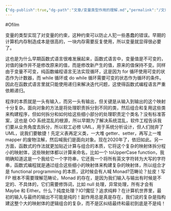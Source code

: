 ```yaml
---
{"dg-publish":true,"dg-path":"文章/变量类型作用的理解.md","permalink":"/文章/变量类型作用的理解/","dgEnableSearch":"true","created":"2022-07-09T23:05:44.000+08:00","updated":"2023-11-19T14:56:38.000+08:00"}
---
```


#Ofilm 

变量的类型实现了对变量的约束，这种约束可以防止人犯一些愚蠢的错误。早期的计算机内存制造成本是很高的，一块内存需要反复使用，所以变量就显得很必要了。

这也是为什么早期函数式语言很难发展起来，函数式语言中，变量值是不可变的，对值的操作并不是修改原来的值，而是修改新产生的值，原来的值保持不变。同样由于变量不可变，纯函数编程语言无法实现循环，这是因为 for 循环使用可变的状态作为计数器，而 while 循环或 do while 循环需要可变的状态作为循环的条件。因此在函数式语言里就只能使用递归来解决迭代问题，这使得函数式编程语言严重依赖递归。

程序的本质就是一头有输入，而另一头有输出，但关键是从输入到输出的这个映射十分复杂。面向对象的方法是将处理职责拆分到不同的类，然后组合和复用这些类来构建程序，但如何拆分和如何给这些细小部分的处理职责定个类名？没有标准答案，这也是 OO 系统混乱的根源，所以早期为了解决系统混乱，软件工程告诉我们要从业务角度去拆分，所以软工必修 UML，用于系统分析设计，但人们抛弃了 UML，说我们要敏捷！先定义表再定义类，一大堆 getter、setter，再写上一堆 mapper 的废物注解，然后喊我们是面向对象。现在2020年了，依旧如此。另一方面，函数式的作法就更加贴近计算与组合的本质，它将这个复杂的映射体拆分程小的映射体，这些映射体都以计算来命名，比如一个 toUpperCase function，我明确知道这是一个我给它一个字符串，它还我一个将所有英文字符转为大写的字符串，函数式编程就是通过组合这些细小的映射体来构建复杂的映射体，所以组合才是 functional programming 的本质，这时候会有人喊 Monad?范畴论？扯皮！写 FP 根本不需要理解范畴论，Monad 的存在，是因为我们输入与输出有时候是不定的、不具体的，它们需要修饰词，比如 null 处理，异常处理，所有才会有 Maybe 和 Either。什么？纯度处理？IO?魔怔？追求纯粹？在计算机世界里，最初的输入与最终的输出不可能是纯的！副作用总是真是存在，我们说的复杂是指构建这整个大的映射体的逻辑组合的复杂，而不是区纠结最终和最初到底是不是纯！